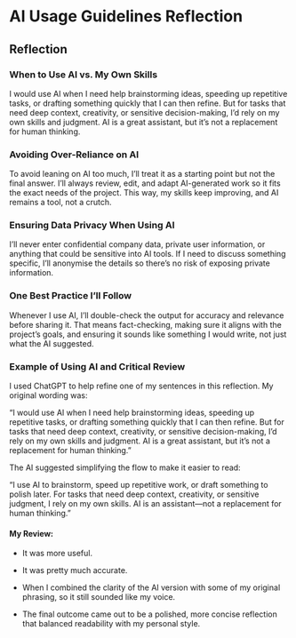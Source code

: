 # AI Usage Guidelines Reflection

## Reflection

### When to Use AI vs. My Own Skills
I would use AI when I need help brainstorming ideas, speeding up repetitive tasks, or drafting something quickly that I can then refine. But for tasks that need deep context, creativity, or sensitive decision-making, I’d rely on my own skills and judgment. AI is a great assistant, but it’s not a replacement for human thinking.

### Avoiding Over-Reliance on AI
To avoid leaning on AI too much, I’ll treat it as a starting point but not the final answer. I’ll always review, edit, and adapt AI-generated work so it fits the exact needs of the project. This way, my skills keep improving, and AI remains a tool, not a crutch.

### Ensuring Data Privacy When Using AI
I’ll never enter confidential company data, private user information, or anything that could be sensitive into AI tools. If I need to discuss something specific, I’ll anonymise the details so there’s no risk of exposing private information.

### One Best Practice I’ll Follow
Whenever I use AI, I’ll double-check the output for accuracy and relevance before sharing it. That means fact-checking, making sure it aligns with the project’s goals, and ensuring it sounds like something I would write, not just what the AI suggested.

### Example of Using AI and Critical Review

I used ChatGPT to help refine one of my sentences in this reflection. My original wording was:

“I would use AI when I need help brainstorming ideas, speeding up repetitive tasks, or drafting something quickly that I can then refine. But for tasks that need deep context, creativity, or sensitive decision-making, I’d rely on my own skills and judgment. AI is a great assistant, but it’s not a replacement for human thinking.”

The AI suggested simplifying the flow to make it easier to read:

“I use AI to brainstorm, speed up repetitive work, or draft something to polish later. For tasks that need deep context, creativity, or sensitive judgment, I rely on my own skills. AI is an assistant—not a replacement for human thinking.”

#### My Review:

- It was more useful.

- It was pretty much accurate.

- When I combined the clarity of the AI version with some of my original phrasing, so it still sounded like my voice.

- The final outcome came out to be a polished, more concise reflection that balanced readability with my personal style.
